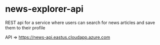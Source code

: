 # news-explorer-api

REST api for a service where users can search for news articles and save them to their profile

API => https://news-api.eastus.cloudapp.azure.com
